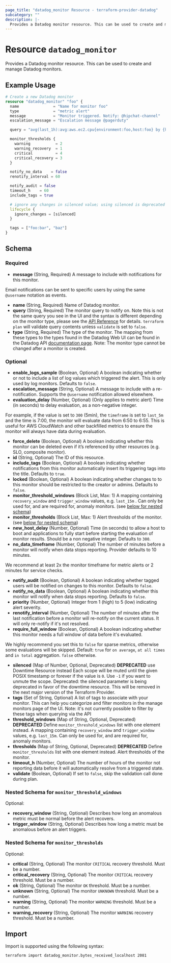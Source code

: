 ```yaml
---
page_title: "datadog_monitor Resource - terraform-provider-datadog"
subcategory: ""
description: |-
  Provides a Datadog monitor resource. This can be used to create and manage Datadog monitors.
---
```


# Resource `datadog_monitor`

Provides a Datadog monitor resource. This can be used to create and manage Datadog monitors.

## Example Usage

```terraform
# Create a new Datadog monitor
resource "datadog_monitor" "foo" {
  name               = "Name for monitor foo"
  type               = "metric alert"
  message            = "Monitor triggered. Notify: @hipchat-channel"
  escalation_message = "Escalation message @pagerduty"

  query = "avg(last_1h):avg:aws.ec2.cpu{environment:foo,host:foo} by {host} > 4"

  monitor_thresholds {
    warning           = 2
    warning_recovery  = 1
    critical          = 4
    critical_recovery = 3
  }

  notify_no_data    = false
  renotify_interval = 60

  notify_audit = false
  timeout_h    = 60
  include_tags = true

  # ignore any changes in silenced value; using silenced is deprecated in favor of downtimes
  lifecycle {
    ignore_changes = [silenced]
  }

  tags = ["foo:bar", "baz"]
}
```

## Schema

### Required

- **message** (String, Required) A message to include with notifications for this monitor.

Email notifications can be sent to specific users by using the same `@username` notation as events.
- **name** (String, Required) Name of Datadog monitor.
- **query** (String, Required) The monitor query to notify on. Note this is not the same query you see in the UI and the syntax is different depending on the monitor type, please see the [API Reference](https://docs.datadoghq.com/api/v1/monitors/#create-a-monitor) for details. `terraform plan` will validate query contents unless `validate` is set to `false`.
- **type** (String, Required) The type of the monitor. The mapping from these types to the types found in the Datadog Web UI can be found in the Datadog API [documentation page](https://docs.datadoghq.com/api/v1/monitors/#create-a-monitor). Note: The monitor type cannot be changed after a monitor is created.

### Optional

- **enable_logs_sample** (Boolean, Optional) A boolean indicating whether or not to include a list of log values which triggered the alert. This is only used by log monitors. Defaults to `false`.
- **escalation_message** (String, Optional) A message to include with a re-notification. Supports the `@username` notification allowed elsewhere.
- **evaluation_delay** (Number, Optional) (Only applies to metric alert) Time (in seconds) to delay evaluation, as a non-negative integer.

For example, if the value is set to `300` (5min), the `timeframe` is set to `last_5m` and the time is 7:00, the monitor will evaluate data from 6:50 to 6:55. This is useful for AWS CloudWatch and other backfilled metrics to ensure the monitor will always have data during evaluation.
- **force_delete** (Boolean, Optional) A boolean indicating whether this monitor can be deleted even if it’s referenced by other resources (e.g. SLO, composite monitor).
- **id** (String, Optional) The ID of this resource.
- **include_tags** (Boolean, Optional) A boolean indicating whether notifications from this monitor automatically insert its triggering tags into the title. Defaults to `true`.
- **locked** (Boolean, Optional) A boolean indicating whether changes to to this monitor should be restricted to the creator or admins. Defaults to `false`.
- **monitor_threshold_windows** (Block List, Max: 1) A mapping containing `recovery_window` and `trigger_window` values, e.g. `last_15m` . Can only be used for, and are required for, anomaly monitors. (see [below for nested schema](#nestedblock--monitor_threshold_windows))
- **monitor_thresholds** (Block List, Max: 1) Alert thresholds of the monitor. (see [below for nested schema](#nestedblock--monitor_thresholds))
- **new_host_delay** (Number, Optional) Time (in seconds) to allow a host to boot and applications to fully start before starting the evaluation of monitor results. Should be a non negative integer. Defaults to `300`.
- **no_data_timeframe** (Number, Optional) The number of minutes before a monitor will notify when data stops reporting. Provider defaults to 10 minutes.

We recommend at least 2x the monitor timeframe for metric alerts or 2 minutes for service checks.
- **notify_audit** (Boolean, Optional) A boolean indicating whether tagged users will be notified on changes to this monitor. Defaults to `false`.
- **notify_no_data** (Boolean, Optional) A boolean indicating whether this monitor will notify when data stops reporting. Defaults to `false`.
- **priority** (Number, Optional) Integer from 1 (high) to 5 (low) indicating alert severity.
- **renotify_interval** (Number, Optional) The number of minutes after the last notification before a monitor will re-notify on the current status. It will only re-notify if it's not resolved.
- **require_full_window** (Boolean, Optional) A boolean indicating whether this monitor needs a full window of data before it's evaluated.

We highly recommend you set this to `false` for sparse metrics, otherwise some evaluations will be skipped. Default: `true` for `on average`, `at all times` and `in total` aggregation. `false` otherwise.
- **silenced** (Map of Number, Optional, Deprecated) **DEPRECATED** use Downtime Resource instead Each scope will be muted until the given POSIX timestamp or forever if the value is `0`. Use `-1` if you want to unmute the scope. Deprecated: the silenced parameter is being deprecated in favor of the downtime resource. This will be removed in the next major version of the Terraform Provider.
- **tags** (Set of String, Optional) A list of tags to associate with your monitor. This can help you categorize and filter monitors in the manage monitors page of the UI. Note: it's not currently possible to filter by these tags when querying via the API
- **threshold_windows** (Map of String, Optional, Deprecated) **DEPRECATED** Define `monitor_threshold_windows` list with one element instead. A mapping containing `recovery_window` and `trigger_window` values, e.g. `last_15m`. Can only be used for, and are required for, anomaly monitors.
- **thresholds** (Map of String, Optional, Deprecated) **DEPRECATED** Define `monitor_thresholds` list with one element instead. Alert thresholds of the monitor.
- **timeout_h** (Number, Optional) The number of hours of the monitor not reporting data before it will automatically resolve from a triggered state.
- **validate** (Boolean, Optional) If set to `false`, skip the validation call done during plan.

<a id="nestedblock--monitor_threshold_windows"></a>
### Nested Schema for `monitor_threshold_windows`

Optional:

- **recovery_window** (String, Optional) Describes how long an anomalous metric must be normal before the alert recovers.
- **trigger_window** (String, Optional) Describes how long a metric must be anomalous before an alert triggers.


<a id="nestedblock--monitor_thresholds"></a>
### Nested Schema for `monitor_thresholds`

Optional:

- **critical** (String, Optional) The monitor `CRITICAL` recovery threshold. Must be a number.
- **critical_recovery** (String, Optional) The monitor `CRITICAL` recovery threshold. Must be a number.
- **ok** (String, Optional) The monitor `OK` threshold. Must be a number.
- **unknown** (String, Optional) The monitor `UNKNOWN` threshold. Must be a number.
- **warning** (String, Optional) The monitor `WARNING` threshold. Must be a number.
- **warning_recovery** (String, Optional) The monitor `WARNING` recovery threshold. Must be a number.

## Import

Import is supported using the following syntax:

```shell
terraform import datadog_monitor.bytes_received_localhost 2081
```
